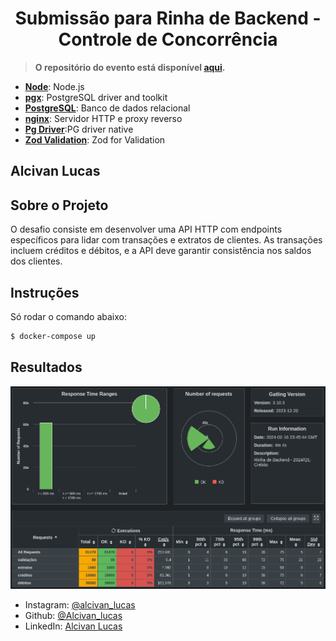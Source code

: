 <h1 align="center">Submissão para Rinha de Backend - Controle de Concorrência</h1>

> **O repositório do evento está disponível [aqui](https://github.com/AlcivanLucas/rinha-de-backend-2024-q1).**

- [**Node**](https://golang.org): Node.js
- [**pgx**](https://github.com/jackc/pgx): PostgreSQL driver and toolkit
- [**PostgreSQL**](https://www.postgresql.org): Banco de dados relacional
- [**nginx**](https://nginx.org): Servidor HTTP e proxy reverso
- [**Pg Driver**](https://www.npmjs.com/package/pg):PG driver native 
- [**Zod Validation**](https://zod.dev/): Zod for Validation

  


## Alcivan Lucas

## Sobre o Projeto 
O desafio consiste em desenvolver uma API HTTP com endpoints específicos para lidar com transações e extratos de clientes. As transações incluem créditos e débitos, e a API deve garantir consistência nos saldos dos clientes.


## Instruções

Só rodar o comando abaixo:

```sh
$ docker-compose up
```

## Resultados


![Gráfico Resultados Gatling](./github/testegatling.png)





- Instagram: [@alcivan_lucas](https://www.instagram.com/alcivan_lucas/)
- Github: [@Alcivan_lucas](https://github.com/AlcivanLucas)
- LinkedIn: [Alcivan Lucas](https://www.linkedin.com/in/alcivan-lucas)
